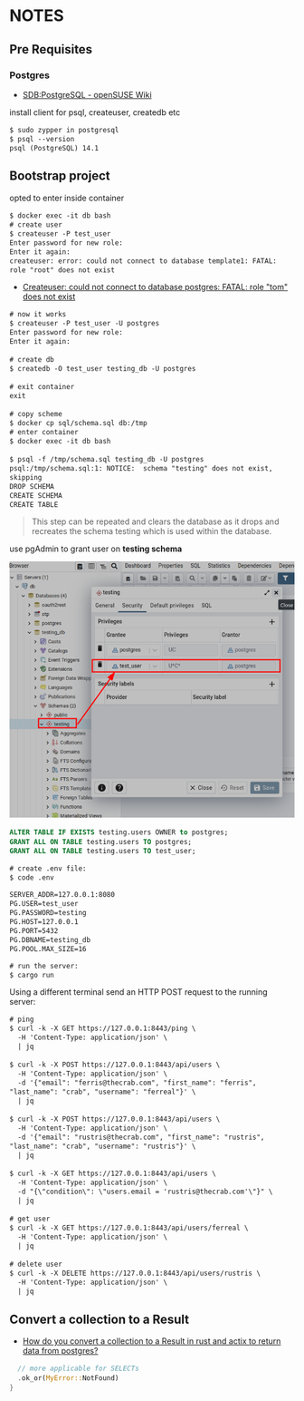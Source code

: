 # NOTES

## Pre Requisites

### Postgres

- [SDB:PostgreSQL - openSUSE Wiki](https://en.opensuse.org/SDB:PostgreSQL)

install client for psql, createuser, createdb etc

```shell
$ sudo zypper in postgresql
$ psql --version
psql (PostgreSQL) 14.1
```

## Bootstrap project

opted to enter inside container

```shell
$ docker exec -it db bash
# create user
$ createuser -P test_user
Enter password for new role: 
Enter it again: 
createuser: error: could not connect to database template1: FATAL:  role "root" does not exist
```

- [Createuser: could not connect to database postgres: FATAL: role &quot;tom&quot; does not exist](https://stackoverflow.com/questions/16973018/createuser-could-not-connect-to-database-postgres-fatal-role-tom-does-not-e)

```shell
# now it works
$ createuser -P test_user -U postgres
Enter password for new role: 
Enter it again: 

# create db
$ createdb -O test_user testing_db -U postgres

# exit container
exit

# copy scheme
$ docker cp sql/schema.sql db:/tmp
# enter container
$ docker exec -it db bash

$ psql -f /tmp/schema.sql testing_db -U postgres
psql:/tmp/schema.sql:1: NOTICE:  schema "testing" does not exist, skipping
DROP SCHEMA
CREATE SCHEMA
CREATE TABLE
```

> This step can be repeated and clears the database as it drops and recreates the schema testing which is used within the database.

use pgAdmin to grant user on **testing schema**

![image](2022-03-09-22-47-42.png)

```sql
ALTER TABLE IF EXISTS testing.users OWNER to postgres;
GRANT ALL ON TABLE testing.users TO postgres;
GRANT ALL ON TABLE testing.users TO test_user;
```

```shell
# create .env file:
$ code .env
```

```shell
SERVER_ADDR=127.0.0.1:8080
PG.USER=test_user
PG.PASSWORD=testing
PG.HOST=127.0.0.1
PG.PORT=5432
PG.DBNAME=testing_db
PG.POOL.MAX_SIZE=16
```

```shell
# run the server:
$ cargo run
```

Using a different terminal send an HTTP POST request to the running server:

```shell
# ping
$ curl -k -X GET https://127.0.0.1:8443/ping \
  -H 'Content-Type: application/json' \
  | jq

$ curl -k -X POST https://127.0.0.1:8443/api/users \
  -H 'Content-Type: application/json' \
  -d '{"email": "ferris@thecrab.com", "first_name": "ferris", "last_name": "crab", "username": "ferreal"}' \
  | jq

$ curl -k -X POST https://127.0.0.1:8443/api/users \
  -H 'Content-Type: application/json' \
  -d '{"email": "rustris@thecrab.com", "first_name": "rustris", "last_name": "crab", "username": "rustris"}' \
  | jq

$ curl -k -X GET https://127.0.0.1:8443/api/users \
  -H 'Content-Type: application/json' \
  -d "{\"condition\": \"users.email = 'rustris@thecrab.com'\"}" \
  | jq

# get user
$ curl -k -X GET https://127.0.0.1:8443/api/users/ferreal \
  -H 'Content-Type: application/json' \
  | jq

# delete user
$ curl -k -X DELETE https://127.0.0.1:8443/api/users/rustris \
  -H 'Content-Type: application/json' \
  | jq
```

## Convert a collection to a Result

- [How do you convert a collection to a Result in rust and actix to return data from postgres?](https://stackoverflow.com/questions/71189663/how-do-you-convert-a-collection-to-a-result-in-rust-and-actix-to-return-data-fro)

```rust
  // more applicable for SELECTs
  .ok_or(MyError::NotFound)
}
```
